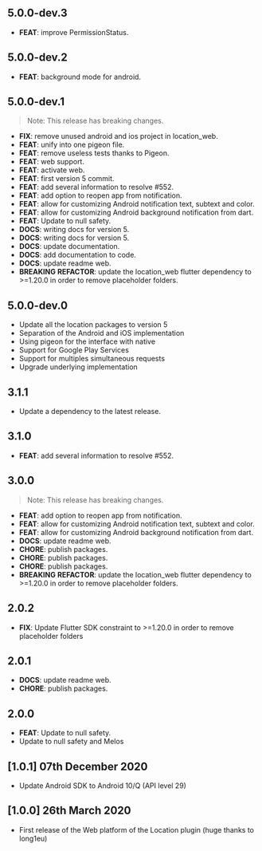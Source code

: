 ## 5.0.0-dev.3

 - **FEAT**: improve PermissionStatus.

## 5.0.0-dev.2

 - **FEAT**: background mode for android.

## 5.0.0-dev.1

> Note: This release has breaking changes.

 - **FIX**: remove unused android and ios project in location_web.
 - **FEAT**: unify into one pigeon file.
 - **FEAT**: remove useless tests thanks to Pigeon.
 - **FEAT**: web support.
 - **FEAT**: activate web.
 - **FEAT**: first version 5 commit.
 - **FEAT**: add several information to resolve #552.
 - **FEAT**: add option to reopen app from notification.
 - **FEAT**: allow for customizing Android notification text, subtext and color.
 - **FEAT**: allow for customizing Android background notification from dart.
 - **FEAT**: Update to null safety.
 - **DOCS**: writing docs for version 5.
 - **DOCS**: writing docs for version 5.
 - **DOCS**: update documentation.
 - **DOCS**: add documentation to code.
 - **DOCS**: update readme web.
 - **BREAKING** **REFACTOR**: update the location_web flutter dependency to >=1.20.0 in order to remove placeholder folders.

## 5.0.0-dev.0

- Update all the location packages to version 5
- Separation of the Android and iOS implementation
- Using pigeon for the interface with native
- Support for Google Play Services
- Support for multiples simultaneous requests
- Upgrade underlying implementation

## 3.1.1

- Update a dependency to the latest release.

## 3.1.0

- **FEAT**: add several information to resolve #552.

## 3.0.0

> Note: This release has breaking changes.

- **FEAT**: add option to reopen app from notification.
- **FEAT**: allow for customizing Android notification text, subtext and color.
- **FEAT**: allow for customizing Android background notification from dart.
- **DOCS**: update readme web.
- **CHORE**: publish packages.
- **CHORE**: publish packages.
- **CHORE**: publish packages.
- **BREAKING** **REFACTOR**: update the location_web flutter dependency to >=1.20.0 in order to remove placeholder folders.

## 2.0.2

- **FIX**: Update Flutter SDK constraint to >=1.20.0 in order to remove placeholder folders

## 2.0.1

- **DOCS**: update readme web.
- **CHORE**: publish packages.

## 2.0.0

- **FEAT**: Update to null safety.
- Update to null safety and Melos

## [1.0.1] 07th December 2020

- Update Android SDK to Android 10/Q (API level 29)

## [1.0.0] 26th March 2020

- First release of the Web platform of the Location plugin (huge thanks to long1eu)
